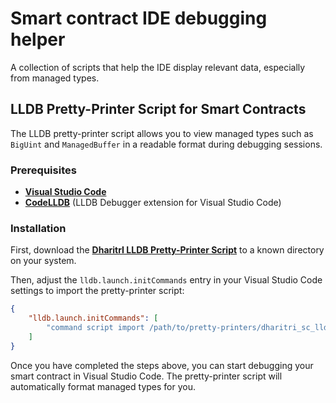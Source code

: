# Smart contract IDE debugging helper

A collection of scripts that help the IDE display relevant data, especially from managed types.

## LLDB Pretty-Printer Script for Smart Contracts

The LLDB pretty-printer script allows you to view managed types such as `BigUint` and `ManagedBuffer` in a readable format during debugging sessions.

### Prerequisites

- [**Visual Studio Code**](https://code.visualstudio.com/)
- [**CodeLLDB**](https://marketplace.visualstudio.com/items?itemName=vadimcn.vscode-lldb) (LLDB Debugger extension for Visual Studio Code)


### Installation

First, download the [**DharitrI LLDB Pretty-Printer Script**](https://github.com/TerraDharitri/drt-rs-sdk/blob/main/tools/rust-debugger/pretty-printers/dharitri_sc_lldb_pretty_printers.py) to a known directory on your system.

Then, adjust the `lldb.launch.initCommands` entry in your Visual Studio Code settings to import the pretty-printer script:


```json
{
    "lldb.launch.initCommands": [
        "command script import /path/to/pretty-printers/dharitri_sc_lldb_pretty_printers.py"
    ]
}
```

Once you have completed the steps above, you can start debugging your smart contract in Visual Studio Code. The pretty-printer script will automatically format managed types for you.
